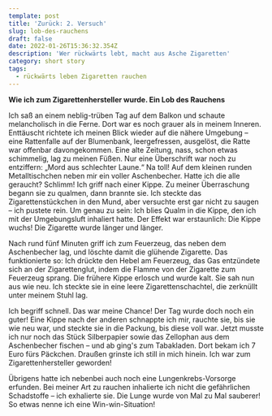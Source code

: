 ```yaml
---
template: post
title: 'Zurück: 2. Versuch'
slug: lob-des-rauchens
draft: false
date: 2022-01-26T15:36:32.354Z
description: 'Wer rückwärts lebt, macht aus Asche Zigaretten'
category: short story
tags:
  - rückwärts leben Zigaretten rauchen
---
```

**Wie ich zum Zigarettenhersteller wurde. Ein Lob des Rauchens**



Ich saß an einem neblig-trüben Tag auf dem Balkon und schaute melancholisch in die Ferne. Dort war es noch grauer als in meinem Inneren. Enttäuscht richtete ich meinen Blick wieder auf die nähere Umgebung – eine Rattenfalle auf der Blumenbank, leergefressen, ausgelöst, die Ratte war offenbar davongekommen. Eine alte Zeitung, nass, schon etwas schimmelig, lag zu meinen Füßen. Nur eine Überschrift war noch zu entziffern: „Mord aus schlechter Laune.“ Na toll! Auf dem kleinen runden Metalltischchen neben mir ein voller Aschenbecher. Hatte ich die alle geraucht? Schlimm! Ich griff nach einer Kippe. Zu meiner Überraschung begann sie zu qualmen, dann brannte sie. Ich steckte das Zigarettenstückchen in den Mund, aber versuchte erst gar nicht zu saugen – ich pustete rein. Um genau zu sein: Ich blies Qualm in die Kippe, den ich mit der Umgebungsluft inhaliert hatte. Der Effekt war erstaunlich: Die Kippe wuchs! Die Zigarette wurde länger und länger.



Nach rund fünf Minuten griff ich zum Feuerzeug, das neben dem Aschenbecher lag, und löschte damit die glühende Zigarette. Das funktionierte so: Ich drückte den Hebel am Feuerzeug, das Gas entzündete sich an der Zigarettenglut, indem die Flamme von der Zigarette zum Feuerzeug sprang. Die frühere Kippe erlosch und wurde kalt. Sie sah nun aus wie neu. Ich steckte sie in eine leere Zigarettenschachtel, die zerknüllt unter meinem Stuhl lag.



Ich begriff schnell. Das war meine Chance! Der Tag wurde doch noch ein guter! Eine Kippe nach der anderen schnappte ich mir, rauchte sie, bis sie wie neu war, und steckte sie in die Packung, bis diese voll war. Jetzt musste ich nur noch das Stück Silberpapier sowie das Zellophan aus dem Aschenbecher fischen – und ab ging's zum Tabakladen. Dort bekam ich 7 Euro fürs Päckchen. Draußen grinste ich still in mich hinein. Ich war zum Zigarettenhersteller geworden!



Übrigens hatte ich nebenbei auch noch eine Lungenkrebs-Vorsorge erfunden. Bei meiner Art zu rauchen inhalierte ich nicht die gefährlichen Schadstoffe – ich exhalierte sie. Die Lunge wurde von Mal zu Mal sauberer! So etwas nenne ich eine Win-win-Situation!